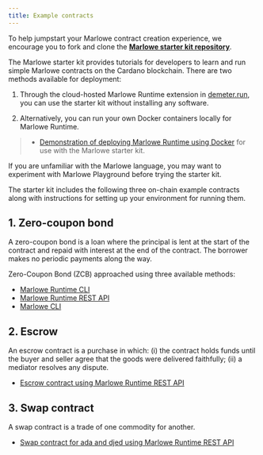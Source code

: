 ```yaml
---
title: Example contracts
---
```


To help jumpstart your Marlowe contract creation experience, we encourage you to fork and clone the **[Marlowe starter kit repository](https://github.com/input-output-hk/marlowe-starter-kit)**. 

The Marlowe starter kit provides tutorials for developers to learn and run simple Marlowe contracts on the Cardano blockchain. There are two methods available for deployment: 

1. Through the cloud-hosted Marlowe Runtime extension in [demeter.run](https://demeter.run), you can use the starter kit without installing any software. 

2. Alternatively, you can run your own Docker containers locally for Marlowe Runtime. 

> * [Demonstration of deploying Marlowe Runtime using Docker](https://youtu.be/45F5ld8NNHM) for use with the Marlowe starter kit. 

If you are unfamiliar with the Marlowe language, you may want to experiment with Marlowe Playground before trying the starter kit. 

The starter kit includes the following three on-chain example contracts along with instructions for setting up your environment for running them. 

## 1. Zero-coupon bond

A zero-coupon bond is a loan where the principal is lent at the start of the contract and repaid with interest at the end of the contract. The borrower makes no periodic payments along the way. 

Zero-Coupon Bond (ZCB) approached using three available methods:

* [Marlowe Runtime CLI](https://github.com/input-output-hk/marlowe-starter-kit/blob/main/01-runtime-cli.ipynb)
* [Marlowe Runtime REST API](https://github.com/input-output-hk/marlowe-starter-kit/blob/main/02-runtime-rest.ipynb)
* [Marlowe CLI](https://github.com/input-output-hk/marlowe-starter-kit/blob/main/03-marlowe-cli.ipynb)

## 2. Escrow

An escrow contract is a purchase in which: (i) the contract holds funds until the buyer and seller agree that the goods were delivered faithfully; (ii) a mediator resolves any dispute. 

* [Escrow contract using Marlowe Runtime REST API](https://github.com/input-output-hk/marlowe-starter-kit/blob/main/04-escrow-rest.ipynb)

## 3. Swap contract

A swap contract is a trade of one commodity for another. 

* [Swap contract for ada and djed using Marlowe Runtime REST API](https://github.com/input-output-hk/marlowe-starter-kit/blob/main/05-swap-rest.ipynb)

